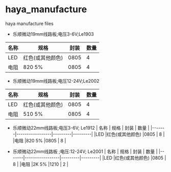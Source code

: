 # haya_manufacture
haya manufacture files


- 乐顺微动19mm线路板;电压3-6V;Le1903

| 名称  |  规格           |    封装 |  数量   |
|-------|-----------------|---------|---------|
|LED    |红色(或其他颜色) |0805     |    4    |
|电阻   |820 5%           |0805     |    4    | 


- 乐顺微动19mm线路板;电压12-24V;Le2002

| 名称  |  规格           |    封装 |  数量   |
|-------|-----------------|---------|---------|
|LED    |红色(或其他颜色) |0805     |    4    |
|电阻   |510 5%           |0805     |    4    | 

- 乐顺微动22mm线路板;电压3-6V;  Le1912
| 名称  |  规格           |    封装 |  数量   |
|-------|-----------------|---------|---------|
|LED    |红色(或其他颜色) |0805     |    8    |
|电阻   |820 5%           |0805     |    8    |

- 乐顺微动22mm线路板 ;电压:12-24V;  Le2001
| 名称  |  规格           |    封装 |  数量   |
|-------|-----------------|---------|---------|
|LED    |红色(或其他颜色) |0805     |    8    |
|电阻   |2K 5%            |1210     |    2    | 
